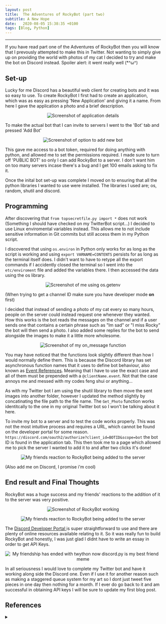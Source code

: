 ```yaml
---
layout: post
title:  The Adventures of RockyBot (part two)
subtitle: A New Hope
date:   2020-08-05 15:38:35 +0100
tags: [Blog, Python]
---
```


---

If you have read part one of the Adventures of RockyBot then you will know that I prevously attempted to make this in Twitter. Not wanting to simply give up on providing the world with photos of my cat I decided to try and make the bot on Discord instead. Spoiler alert: it went really well (*^ω^) 

## Set-up

Lucky for me Discord has a beautiful web client for creating bots and it was so easy to use.
To create RockyBot I first had to create an application, which was as easy as pressing 'New Application' and giving it a name. 
From here I gave the application a photo and a brief description.
<p align="center">
  <img src="../assets/img/DiscordDesc.png" alt="Screenshot of application details"/>
</p> 

To make the actual bot that I can invite to servers I went to the 'Bot' tab and pressed 'Add Bot'

<p align="center">
  <img src="../assets/img/CreateBot.png" alt="Screenshot of option to add new bot"/>
</p> 

This gave me access to a bot token, required for doing anything with python, and allowed me to set the permissions required. I made sure to turn off 'PUBLIC BOT' so only I can add RockyBot to a server. I don't want him on too many servers incase there's a bug and I get 100 emails asking to fix it.


Once the inital bot set-up was complete I moved on to ensuring that all the python libraries I wanted to use were installed.
The libraries I used are; os, random, shutil and discord.


## Programming

After discovering that `from topsecretfile.py import *` does not work (Something I should have checked on my TwitterBot script...) I decided to use Linux enviromental variables instead. 
This allows me to not include sensitive information in Git commits but still access them in my Python script.

I discovered that using `os.environ` in Python only works for as long as the script is working and using `export VARNAME=CONTENTS` persists for as long as the terminal itself does.
I didn't want to have to retype all the export commands if I accidently closed the terminal so I went into the `etc/enviroment` file and added the variables there.
I then accessed the data using the os library.

<p align="center">
  <img src="../assets/img/EnvVars.png" alt="Screenshot of me using os.getenv"/>
</p> 

(When trying to get a channel ID make sure you have developer mode **on** first)

I decided that instead of sending a photo of my cat every so many hours, people on the server could instead request one whenever they wanted.
How this works is the bot reads the messages on the channel and if a user sends one that contains a certain phrase such as "Im sad" or "I miss Rocky" the bot will then send a photo.
I also added some replies for the bot to send alongside the images to make it a little more wholesome.

<p align="center">
  <img src="../assets/img/onMessage.png" alt="Screenshot of my on_message function"/>
</p> 

You may have noticed that the functions look slightly different than how I would normally define them. This is because the Discord library has set asynchronous function names that it uses to define bot behaviour, also known as <a href="https://discordpy.readthedocs.io/en/latest/api.html#event-reference">Event References</a>. Meaning that I have to use the exact case and all of them must be prepended with a `@clientName.event`.
Not that the case annoys me and messed with my codes feng shui or anything...

As with my Twitter bot I am using the shutil library to then move the sent images into another folder, however I updated the method slightly by concatinating the file path to the file name.
The `Get_Photo` function works identitcally to the one in my original Twitter bot so I won't be talking about it here. 

To invite my bot to a server and to test the code works properly. This was not the most intuitive process and requires a URL, which cannot be found on the developer portal for some reason.
`https://discord.com/oauth2/authorize?client_id=BOTID&scope=bot` the bot ID is found in the application tab.
This then took me to a page which allowed me to pick the server I wanted to add it to and after two clicks it's done!

<p align="center">
  <img src="../assets/img/AuthRockyBot.png" alt="My friends reaction to RockyBot being added to the server"/>
</p>
(Also add me on Discord, I promise i'm cool)

## End result and Final Thoughts

RockyBot was a huge success and my friends' reactions to the addition of it to the server was very positive.
<p align="center">
  <img src="../assets/img/RockyBotWorking.png" alt="Screenshot of RockyBot working"/>
</p>

<p align="center">
  <img src="../assets/img/Reaction.png" alt="My friends reaction to RockyBot being added to the server"/>
</p>

The <a href="https://discord.com/developers/applications"> Discord Developer Portal </a> is super straightforward to use and there are plenty of online resources available relating to it. 
So it was really fun to build RockyBot and honestly, I was just glad I didnt have to write an essay in order to get API Keys.

<p align="center">
  <img src="../assets/img/FriendshipMeme.png" alt="My friendship has ended with twython now discord.py is my best friend meme"/>
</p> 

In all seriousness I would love to complete my Twitter bot and have it working along side the Discord one. Even if I use it for another reason such as making a staggered queue system for my art so I dont just tweet five pieces in one day then nothing for a month.
If I ever do go back to it and am successful in obtaining API keys I will be sure to update my first blog post.

## References 
<details>
 <summary markdown="span"></summary>
Discord Developer Portal: <a href="https://discord.com/developers/applications">https://discord.com/developers/applications</a>
<br/>
Discord.py Documentation: <a href="https://discordpy.readthedocs.io/en/latest/index.html"> https://discordpy.readthedocs.io/en/latest/index.html </a>
<br/>
Linux Enviroment Variables Guide: <a href="https://linuxize.com/post/how-to-set-and-list-environment-variables-in-linux/"> https://linuxize.com/post/how-to-set-and-list-environment-variables-in-linux/ </a>
<br/>
Discord Bot Tutorial: <a href="https://www.youtube.com/watch?v=nW8c7vT6Hl4&list=PLW3GfRiBCHOhfVoiDZpSz8SM_HybXRPzZ"> https://www.youtube.com/watch?v=nW8c7vT6Hl4&list=PLW3GfRiBCHOhfVoiDZpSz8SM_HybXRPzZ </a>
 </details>
